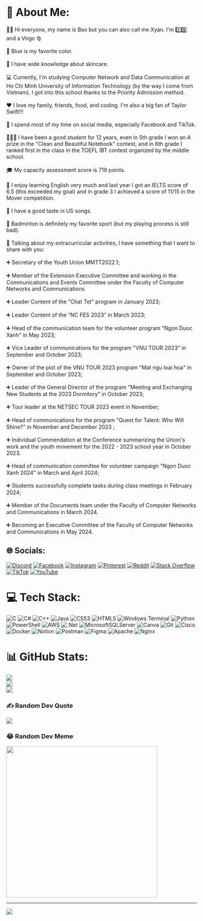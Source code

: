 # 💫 About Me:
🧑‍🦰 Hi everyone, my name is Bao but you can also call me Xyan. I'm 1️⃣9️⃣ and a Virgo ♍️<br><br>🧊 Blue is my favorite color.<br><br>💅 I have wide knowledge about skincare.<br><br>💻 Currently, I'm studying Computer Network and Data Communication at Ho Chi Minh University of Information Technology (by the way I come from Vietnam). I got into this school thanks to the Priority Admission method.<br><br>❤️ I love my family, friends, food, and coding. I'm also a big fan of Taylor Swift!!!<br><br>📱 I spend most of my time on social media, especially Facebook and TikTok.<br><br>🧑🏻‍💼 I have been a good student for 12 years, even in 5th grade I won an A prize in the "Clean and Beautiful Notebook" contest, and in 6th grade I ranked first in the class in the TOEFL IBT contest organized by the middle school.<br><br>🎓 My capacity assessment score is 719 points.<br><br>📘 I enjoy learning English very much and last year I got an IELTS score of 6.5 (this exceeded my goal) and in grade 3 I achieved a score of 11/15 in the Mover competition.<br><br>👄 I have a good taste in US songs.<br><br>🏸 Badminton is definitely my favorite sport (but my playing process is still bad).<br><br>🔔 Talking about my extracurricular activities, I have something that I want to share with you:<br><br>➕ Secretary of the Youth Union MMTT2022.1;<br><br>➕ Member of the Extension Executive Committee and working in the Communications and Events Committee under the Faculty of Computer Networks and Communications<br><br>➕ Leader Content of the "Chat Tet" program in January 2023;<br><br>➕ Leader Content of the “NC FES 2023” in March 2023;<br><br>➕ Head of the communication team for the volunteer program "Ngon Duoc Xanh" in May 2023;<br><br>➕ Vice Leader of communications for the program "VNU TOUR 2023" in September and October 2023;<br><br>➕ Owner of the plot of the VNU TOUR 2023 program "Mat ngu loai hoa" in September and October 2023;<br><br>➕ Leader of the General Director of the program "Meeting and Exchanging New Students at the 2023 Dormitory" in October 2023;<br><br>➕ Tour leader at the NETSEC TOUR 2023 event in November;<br><br>➕ Head of communications for the program "Quest for Talent: Who Will Shine?" in November and December 2023 ;<br><br>➕ Individual Commendation at the Conference summarizing the Union's work and the youth movement for the 2022 - 2023 school year in October 2023.<br><br>➕ Head of communication committee for volunteer campaign "Ngon Duoc Xanh 2024" in March and April 2024;<br><br>➕ Students successfully complete tasks during class meetings in February 2024;<br><br>➕ Member of the Documents team under the Faculty of Computer Networks and Communications in March 2024.<br><br>➕ Becoming an Executive Committee of   the Faculty of Computer Networks and Communications in May 2024.


## 🌐 Socials:
[![Discord](https://img.shields.io/badge/Discord-%237289DA.svg?logo=discord&logoColor=white)](https://discord.gg/xyan9718) [![Facebook](https://img.shields.io/badge/Facebook-%231877F2.svg?logo=Facebook&logoColor=white)](https://facebook.com/https://www.facebook.com/BaoDHG) [![Instagram](https://img.shields.io/badge/Instagram-%23E4405F.svg?logo=Instagram&logoColor=white)](https://instagram.com/https://www.instagram.com/idontspeakwell_/) [![Pinterest](https://img.shields.io/badge/Pinterest-%23E60023.svg?logo=Pinterest&logoColor=white)](https://pinterest.com/https://www.pinterest.com/Anselm_Val/) [![Reddit](https://img.shields.io/badge/Reddit-%23FF4500.svg?logo=Reddit&logoColor=white)](https://reddit.com/user/https://www.reddit.com/user/ObjectPuzzleheaded70/) [![Stack Overflow](https://img.shields.io/badge/-Stackoverflow-FE7A16?logo=stack-overflow&logoColor=white)](https://stackoverflow.com/users/23121938) [![TikTok](https://img.shields.io/badge/TikTok-%23000000.svg?logo=TikTok&logoColor=white)](https://tiktok.com/@https://www.tiktok.com/@valhala_d) [![YouTube](https://img.shields.io/badge/YouTube-%23FF0000.svg?logo=YouTube&logoColor=white)](https://youtube.com/@https://www.youtube.com/channel/UCm9rVmWggzeZ7Sm0PcfK5DQ) 

# 💻 Tech Stack:
![C](https://img.shields.io/badge/c-%2300599C.svg?style=for-the-badge&logo=c&logoColor=white) ![C#](https://img.shields.io/badge/c%23-%23239120.svg?style=for-the-badge&logo=csharp&logoColor=white) ![C++](https://img.shields.io/badge/c++-%2300599C.svg?style=for-the-badge&logo=c%2B%2B&logoColor=white) ![Java](https://img.shields.io/badge/java-%23ED8B00.svg?style=for-the-badge&logo=java&logoColor=white) ![CSS3](https://img.shields.io/badge/css3-%231572B6.svg?style=for-the-badge&logo=css3&logoColor=white) ![HTML5](https://img.shields.io/badge/html5-%23E34F26.svg?style=for-the-badge&logo=html5&logoColor=white) ![Windows Terminal](https://img.shields.io/badge/Windows%20Terminal-%234D4D4D.svg?style=for-the-badge&logo=windows-terminal&logoColor=white) ![Python](https://img.shields.io/badge/python-3670A0?style=for-the-badge&logo=python&logoColor=ffdd54) ![PowerShell](https://img.shields.io/badge/PowerShell-%235391FE.svg?style=for-the-badge&logo=powershell&logoColor=white) ![AWS](https://img.shields.io/badge/AWS-%23FF9900.svg?style=for-the-badge&logo=amazon-aws&logoColor=white) ![.Net](https://img.shields.io/badge/.NET-5C2D91?style=for-the-badge&logo=.net&logoColor=white) ![MicrosoftSQLServer](https://img.shields.io/badge/Microsoft%20SQL%20Server-CC2927?style=for-the-badge&logo=microsoft%20sql%20server&logoColor=white) ![Canva](https://img.shields.io/badge/Canva-%2300C4CC.svg?style=for-the-badge&logo=Canva&logoColor=white) ![Git](https://img.shields.io/badge/git-%23F05033.svg?style=for-the-badge&logo=git&logoColor=white) ![Cisco](https://img.shields.io/badge/cisco-%23049fd9.svg?style=for-the-badge&logo=cisco&logoColor=black) ![Docker](https://img.shields.io/badge/docker-%230db7ed.svg?style=for-the-badge&logo=docker&logoColor=white) ![Notion](https://img.shields.io/badge/Notion-%23000000.svg?style=for-the-badge&logo=notion&logoColor=white) ![Postman](https://img.shields.io/badge/Postman-FF6C37?style=for-the-badge&logo=postman&logoColor=white) ![Figma](https://img.shields.io/badge/figma-%23F24E1E.svg?style=for-the-badge&logo=figma&logoColor=white) ![Apache](https://img.shields.io/badge/apache-%23D42029.svg?style=for-the-badge&logo=apache&logoColor=white) ![Nginx](https://img.shields.io/badge/nginx-%23009639.svg?style=for-the-badge&logo=nginx&logoColor=white)
# 📊 GitHub Stats:
![](https://github-readme-stats.vercel.app/api?username=andreafletcherdinh&theme=dark&hide_border=false&include_all_commits=true&count_private=true)<br/>
![](https://github-readme-streak-stats.herokuapp.com/?user=andreafletcherdinh&theme=dark&hide_border=false)<br/>
![](https://github-readme-stats.vercel.app/api/top-langs/?username=andreafletcherdinh&theme=dark&hide_border=false&include_all_commits=true&count_private=true&layout=compact)

### ✍️ Random Dev Quote
![](https://quotes-github-readme.vercel.app/api?type=horizontal&theme=radical)

### 😂 Random Dev Meme
<img src='https://memer-new.vercel.app/' style="height: 400px;"/>

---
[![](https://visitcount.itsvg.in/api?id=andreafletcherdinh&icon=0&color=0)](https://visitcount.itsvg.in)

<!-- Proudly created with GPRM ( https://gprm.itsvg.in ) -->
